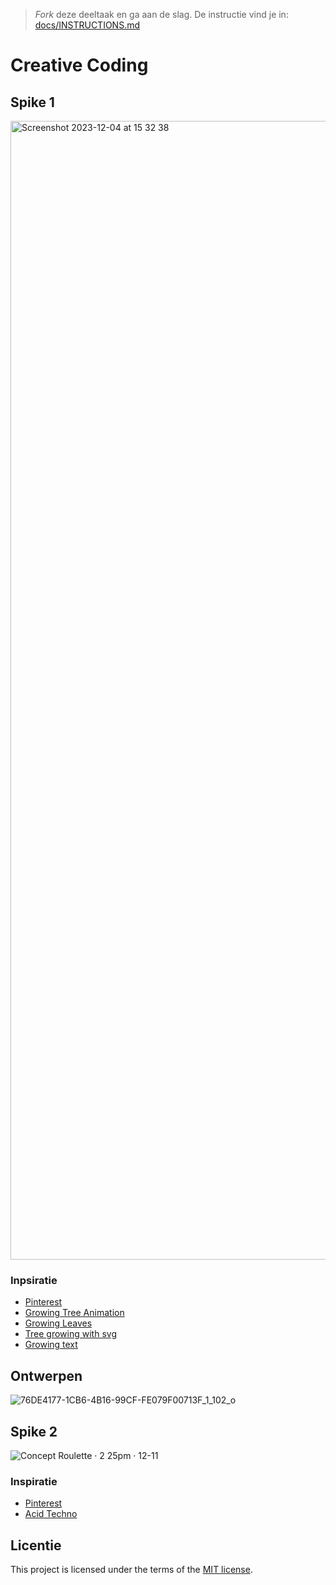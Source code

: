 
> _Fork_ deze deeltaak en ga aan de slag. 
De instructie vind je in: [docs/INSTRUCTIONS.md](docs/INSTRUCTIONS.md)

# Creative Coding

## Spike 1

<img width="1822" alt="Screenshot 2023-12-04 at 15 32 38" src="https://github.com/luukbrauckmann/creative-coding/assets/47314813/288ccc5b-3add-4ee4-93a4-7aa10a3821cb">

### Inpsiratie

- [Pinterest](https://nl.pinterest.com/search/pins/?q=folk%20botanical&rs=typed)
- [Growing Tree Animation](https://codepen.io/aranja/pen/jbjxNZ?css-preprocessor=none)
- [Growing Leaves](https://gsap.com/community/forums/topic/19688-animation-grow-tree-branch-with-leaves/)
- [Tree growing with svg](https://codepen.io/Myau/pen/wbmmeK)
- [Growing text](https://codepen.io/mandymichael/details/YYaWop)

## Ontwerpen

![76DE4177-1CB6-4B16-99CF-FE079F00713F_1_102_o](https://github.com/luukbrauckmann/back-to-static-creative-coding/assets/47314813/f8503100-e32a-4974-b992-466e1b513d8e)


## Spike 2

![Concept Roulette · 2 25pm · 12-11](https://github.com/luukbrauckmann/back-to-static-creative-coding/assets/47314813/6028e72b-d3b1-4ddd-ab1d-b1c1c899ab46)

### Inspiratie

- [Pinterest](https://nl.pinterest.com/search/pins/?q=acid%20graphic&rs=typed)
- [Acid Techno](https://nl.pinterest.com/pin/585468020329076120/)

## Licentie

This project is licensed under the terms of the [MIT license](./LICENSE).

